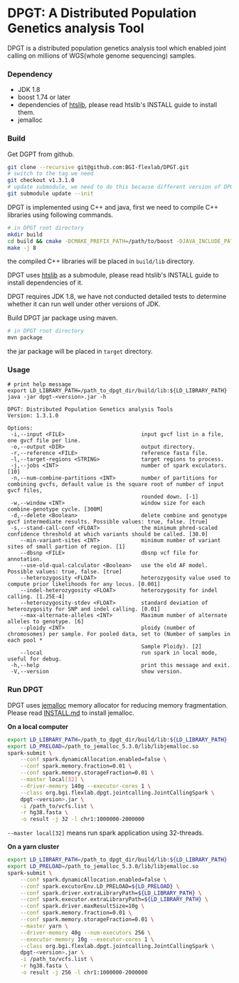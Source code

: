 # DPGT: A Distributed Population Genetics analysis Tool

DPGT is a distributed population genetics analysis tool which enabled joint calling on millions of WGS(whole genome sequencing) samples.

### Dependency

- JDK 1.8
- boost 1.74 or later
- dependencies of [htslib](https://github.com/samtools/htslib), please read htslib's INSTALL guide to install them.
- jemalloc

### Build

Get DGPT from github.
```sh
git clone --recursive git@github.com:BGI-flexlab/DPGT.git
# switch to the tag we need
git checkout v1.3.1.0
# update submodule, we need to do this because different version of DPGT may use different versions of submodules
git submodule update --init
```

DPGT is implemented using C++ and java, first we need to compile C++ libraries using following commands.
```sh
# in DPGT root directory
mkdir build
cd build && cmake -DCMAKE_PREFIX_PATH=/path/to/boost -DJAVA_INCLUDE_PATH=/path/to/jdk1.8/include ../src/main/native/
make -j 8
```
the compiled C++ libraries will be placed in `build/lib` directory.

DPGT uses [htslib](https://github.com/samtools/htslib) as a submodule, please read htslib's INSTALL guide
to install dependencies of it.

DPGT requires JDK 1.8, we have not conducted detailed tests to determine whether it can run well under other versions of JDK.

Build DPGT jar package using maven.
```sh
# in DPGT root directory
mvn package
```
the jar package will be placed in `target` directory.

### Usage

```
# print help message
export LD_LIBRARY_PATH=/path_to_dpgt_dir/build/lib:${LD_LIBRARY_PATH}
java -jar dpgt-<version>.jar -h

DPGT: Distributed Population Genetics analysis Tools
Version: 1.3.1.0

Options:
 -i,--input <FILE>                        input gvcf list in a file, one gvcf file per line.
 -o,--output <DIR>                        output directory.
 -r,--reference <FILE>                    reference fasta file.
 -l,--target-regions <STRING>             target regions to process.
 -j,--jobs <INT>                          number of spark exculators. [10]
 -n,--num-combine-partitions <INT>        number of partitions for combining gvcfs, default value is the square root of number of input gvcf files,
                                          rounded down. [-1]
 -w,--window <INT>                        window size for each combine-genotype cycle. [300M]
 -d,--delete <Boolean>                    delete combine and genotype gvcf intermediate results. Possible values: true, false. [true]
 -s,--stand-call-conf <FLOAT>             the minimum phred-scaled confidence threshold at which variants should be called. [30.0]
    --min-variant-sites <INT>             minimum number of variant sites of small partion of region. [1]
    --dbsnp <FILE>                        dbsnp vcf file for annotation.
    --use-old-qual-calculator <Boolean>   use the old AF model. Possible values: true, false. [true]
    --heterozygosity <FLOAT>              heterozygosity value used to compute prior likelihoods for any locus. [0.001]
    --indel-heterozygosity <FLOAT>        heterozygosity for indel calling. [1.25E-4]
    --heterozygosity-stdev <FLOAT>        standard deviation of heterozygosity for SNP and indel calling. [0.01]
    --max-alternate-alleles <INT>         Maximum number of alternate alleles to genotype. [6]
    --ploidy <INT>                        ploidy (number of chromosomes) per sample. For pooled data, set to (Number of samples in each pool *
                                          Sample Ploidy). [2]
    --local                               run spark in local mode, useful for debug.
 -h,--help                                print this message and exit.
 -V,--version                             show version.
```

### Run DPGT

DPGT uses [jemalloc](https://github.com/jemalloc/jemalloc) memory allocator for reducing memory fragmentation. Please read [INSTALL.md](https://github.com/jemalloc/jemalloc/blob/dev/INSTALL.md) to install jemalloc.

**On a local computer**

```sh
export LD_LIBRARY_PATH=/path_to_dpgt_dir/build/lib:${LD_LIBRARY_PATH}
export LD_PRELOAD=/path_to_jemalloc_5.3.0/lib/libjemalloc.so
spark-submit \
    --conf spark.dynamicAllocation.enabled=false \
    --conf spark.memory.fraction=0.01 \
    --conf spark.memory.storageFraction=0.01 \
    --master local[32] \
    --driver-memory 140g --executor-cores 1 \
    --class org.bgi.flexlab.dpgt.jointcalling.JointCallingSpark \
    dpgt-<version>.jar \
    -i /path_to/vcfs.list \
    -r hg38.fasta \
    -o result -j 32 -l chr1:1000000-2000000
```

`--master local[32]` means run spark application using 32-threads.


**On a yarn cluster**

```sh
export LD_LIBRARY_PATH=/path_to_dpgt_dir/build/lib:${LD_LIBRARY_PATH}
export LD_PRELOAD=/path_to_jemalloc_5.3.0/lib/libjemalloc.so
spark-submit \
    --conf spark.dynamicAllocation.enabled=false \
    --conf spark.excutorEnv.LD_PRELOAD=${LD_PRELOAD} \
    --conf spark.driver.extraLibraryPath=${LD_LIBRARY_PATH} \
    --conf spark.executor.extraLibraryPath=${LD_LIBRARY_PATH} \
    --conf spark.driver.maxResultSize=10g \
    --conf spark.memory.fraction=0.01 \
    --conf spark.memory.storageFraction=0.01 \
    --master yarn \
    --driver-memory 40g --num-executors 256 \
    --executor-memory 10g --executor-cores 1 \
    --class org.bgi.flexlab.dpgt.jointcalling.JointCallingSpark \
    dpgt-<version>.jar \
    -i /path_to/vcfs.list \
    -r hg38.fasta \
    -o result -j 256 -l chr1:1000000-2000000 
```

